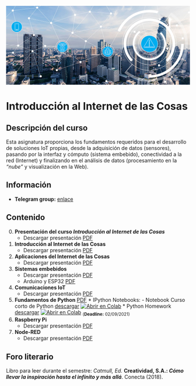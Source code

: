 [![banner](/_assets/pics/iotbanner.jpg)](https://github.com/marcoteran/internetofthings)
# Introducción al Internet de las Cosas

## Descripción del curso

Esta asignatura proporciona los fundamentos requeridos para el desarrollo de soluciones IoT propias, desde la adquisición de datos (sensores), pasando por la interfaz y cómputo (sistema embebido), conectividad a la red (Internet) y finalizando en el análisis de datos (procesamiento en la *“nube”* y visualización en la Web).

## Información
* **Telegram group:** [enlace](https://t.me/+SPhYEon9N_E1MzNh)

## Contenido
0. **Presentación del curso *Introducción al Internet de las Cosas***
	* Descargar presentación [PDF](https://github.com/marcoteran/internetofthings/raw/master/lectures/00_iot_syllabus.pdf)
1. **Introducción al Internet de las Cosas**
	* Descargar presentación [PDF](https://github.com/marcoteran/internetofthings/raw/master/lectures/01_iot_introduction.pdf)	
2. **Aplicaciones del Internet de las Cosas**
	* Descargar presentación [PDF](https://github.com/marcoteran/internetofthings/raw/master/lectures/02_iot_applications.pdf)
3. **Sistemas embebidos**
	* Descargar presentación [PDF](https://github.com/marcoteran/internetofthings/raw/master/lectures/03_iot_embeddedsystems.pdf)
	- Arduino y ESP32  [PDF](https://github.com/marcoteran/internetofthings/raw/master/lectures/04_iot_arduino.pdf)
4. **Comunicaciones IoT**
	* Descargar presentación [PDF](https://github.com/marcoteran/internetofthings/raw/master/lectures/05_iot_iotcommunications.pdf)
5. **Fundamentos de Python** [PDF](https://github.com/marcoteran/internetofthings/raw/master/lectures/06_iot_pythoncrashcourse.pdf)
		* IPython Notebooks:
			- Notebook Curso corto de Python [descargar](https://github.com/marcoteran/internetofthings/blob/master/laboratory/00_introtopython/01_internetofthings_pythoncrashcourse.ipynb)
			[![Abrir en Colab](https://colab.research.google.com/assets/colab-badge.svg)](https://colab.research.google.com/github/marcoteran/internetofthings/blob/master/laboratory/00_introtopython/01_internetofthings_pythoncrashcourse.ipynb)
				* Python Homework [descargar](https://github.com/marcoteran/internetofthings/blob/master/laboratory/00_introtopython/02_internetofthings_pythoncrashcoursehomework.ipynb)
				[![Abrir en Colab](https://colab.research.google.com/assets/colab-badge.svg)](https://colab.research.google.com/github/marcoteran/internetofthings/blob/master/laboratory/00_introtopython/02_internetofthings_pythoncrashcoursehomework.ipynb)
				<sub>(**Deadline:** 02/09/2021)</sub>
6. **Raspberry Pi**
	* Descargar presentación [PDF](https://github.com/marcoteran/iotintroduction/raw/master/lectures/07_iot_raspberrypy.pdf)
7. **Node-RED**
	* Descargar presentación [PDF](https://github.com/marcoteran/internetofthings/raw/master/lectures/08_iot_nodered.pdf)

## Foro literario
Libro para leer durante el semestre:
*Catmull, Ed.* **Creatividad, S.A.: *Cómo llevar la inspiración hasta el infinito y más allá***. Conecta (2018).

